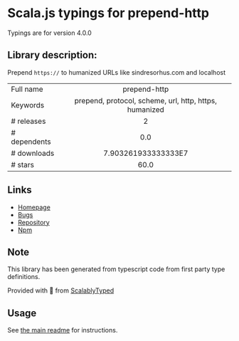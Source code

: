 
# Scala.js typings for prepend-http

Typings are for version 4.0.0

## Library description:
Prepend `https://` to humanized URLs like sindresorhus.com and localhost

|                    |                 |
| ------------------ | :-------------: |
| Full name          | prepend-http |
| Keywords           | prepend, protocol, scheme, url, http, https, humanized |
| # releases         | 2 |
| # dependents       | 0.0 |
| # downloads        | 7.903261933333333E7 |
| # stars            | 60.0 |

## Links
- [Homepage](https://github.com/sindresorhus/prepend-http#readme)
- [Bugs](https://github.com/sindresorhus/prepend-http/issues)
- [Repository](https://github.com/sindresorhus/prepend-http)
- [Npm](https://www.npmjs.com/package/prepend-http)
    


## Note
This library has been generated from typescript code from first party type definitions.

Provided with :purple_heart: from [ScalablyTyped](https://github.com/oyvindberg/ScalablyTyped)

## Usage
See [the main readme](../../readme.md) for instructions.


